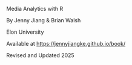 Media Analytics with R

By Jenny Jiang & Brian Walsh

Elon University

Available at https://jennyjiangke.github.io/book/

Revised and Updated 2025
